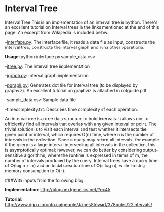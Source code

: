 # Interval Tree
Interval Tree
This is an implementation of an interval tree in python. There's an excellent tutorial on Interval trees in the links mentioned at the end of this page. An excerpt from Wikipedia is included below.

-[interface.py](https://github.com/regstrtn/interval-tree/blob/master/interface.py): The interface file, it reads a data file as input, constructs the interval tree, constructs the interval graph and runs other operations. 

**Usage**: python interface.py sample_data.csv

-[itree.py](https://github.com/regstrtn/interval-tree/blob/master/itree.py): The interval tree implementation

-[igraph.py](https://github.com/regstrtn/interval-tree/blob/master/igraph.py): Interval graph implementation

-[pgraph.py](https://github.com/regstrtn/interval-tree/blob/master/pgraph.py): Generates dot file for interval tree (to be displayed by graphviz). An excellent tutorial on graphviz is attached in dotguide.pdf.

-sample_data.csv: Sample data file

-timecomplexity.txt: Describes time complexity of each operation.

An interval tree is a tree data structure to hold intervals. It allows one to efficiently find all intervals that overlap with any given interval or point. The trivial solution is to visit each interval and test whether it intersects the given point or interval, which requires O(n) time, where n is the number of intervals in the collection. Since a query may return all intervals, for example if the query is a large interval intersecting all intervals in the collection, this is asymptotically optimal; however, we can do better by considering output-sensitive algorithms, where the runtime is expressed in terms of m, the number of intervals produced by the query. Interval trees have a query time of O(log n + m) and an initial creation time of O(n log n), while limiting memory consumption to O(n).

###With inputs from the following blog:

**Implementation**: http://blog.nextgenetics.net/?e=45

**Tutorial**: http://www.dgp.utoronto.ca/people/JamesStewart/378notes/22intervals/
